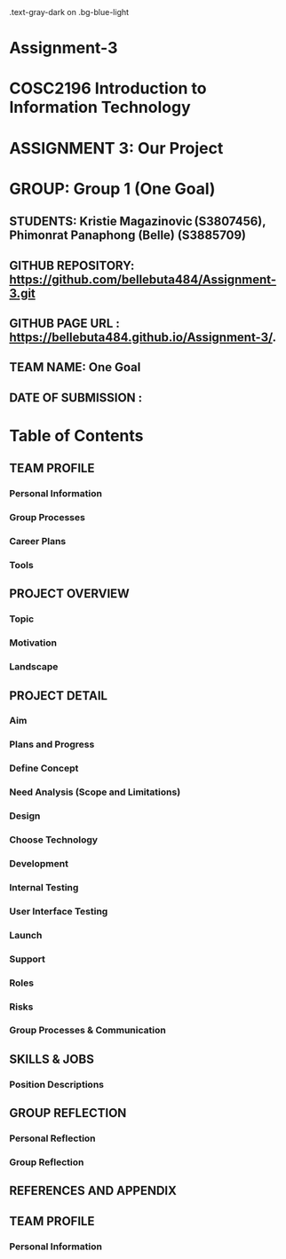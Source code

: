 <div class="bg-blue-light mb-2">
  .text-gray-dark on .bg-blue-light

# Assignment-3

# COSC2196 Introduction to Information Technology 

# ASSIGNMENT 3: Our Project 

# GROUP:				Group 1 (One Goal)

## STUDENTS: 	Kristie Magazinovic (S3807456), Phimonrat Panaphong (Belle) (S3885709) 

## GITHUB REPOSITORY:		 https://github.com/bellebuta484/Assignment-3.git 

## GITHUB PAGE URL :		https://bellebuta484.github.io/Assignment-3/. 

## TEAM NAME: 			One Goal 

## DATE OF SUBMISSION :		 

# Table of Contents 

## TEAM PROFILE

### Personal Information

### Group Processes

### Career Plans

### Tools 

## PROJECT OVERVIEW

### Topic

### Motivation 

### Landscape

## PROJECT DETAIL

### Aim

### Plans and Progress

### Define Concept 

### Need Analysis (Scope and Limitations) 

### Design 

### Choose Technology  

### Development

### Internal Testing 

### User Interface Testing 

### Launch 

### Support 

### Roles 

### Risks 

### Group Processes & Communication 

## SKILLS & JOBS 

### Position Descriptions 

## GROUP REFLECTION 

### Personal Reflection 

### Group Reflection  

## REFERENCES AND APPENDIX 

## TEAM PROFILE 

### Personal Information 

</div>
